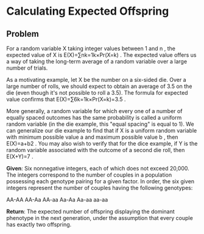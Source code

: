 # Calculating Expected Offspring

## Problem
For a random variable X
 taking integer values between 1 and n
, the expected value of X
 is E(X)=∑nk=1k×Pr(X=k)
. The expected value offers us a way of taking the long-term average of a random variable over a large number of trials.

As a motivating example, let X
 be the number on a six-sided die. Over a large number of rolls, we should expect to obtain an average of 3.5 on the die (even though it's not possible to roll a 3.5). The formula for expected value confirms that E(X)=∑6k=1k×Pr(X=k)=3.5
.

More generally, a random variable for which every one of a number of equally spaced outcomes has the same probability is called a uniform random variable (in the die example, this "equal spacing" is equal to 1). We can generalize our die example to find that if X
 is a uniform random variable with minimum possible value a
 and maximum possible value b
, then E(X)=a+b2
. You may also wish to verify that for the dice example, if Y
 is the random variable associated with the outcome of a second die roll, then E(X+Y)=7
.

**Given**: Six nonnegative integers, each of which does not exceed 20,000. The integers correspond to the number of couples in a population possessing each genotype pairing for a given factor. In order, the six given integers represent the number of couples having the following genotypes:

AA-AA
AA-Aa
AA-aa
Aa-Aa
Aa-aa
aa-aa

**Return**: The expected number of offspring displaying the dominant phenotype in the next generation, under the assumption that every couple has exactly two offspring.